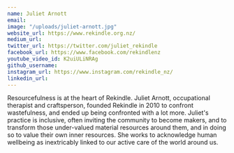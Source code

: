 ```yaml
---
name: Juliet Arnott
email: 
image: "/uploads/juliet-arnott.jpg"
website_url: https://www.rekindle.org.nz/
medium_url: 
twitter_url: https://twitter.com/juliet_rekindle
facebook_url: https://www.facebook.com/rekindlenz
youtube_video_id: K2uiULiNRAg
github_username: 
instagram_url: https://www.instagram.com/rekindle_nz/
linkedin_url: 
---
```


Resourcefulness is at the heart of Rekindle. Juliet Arnott, occupational therapist and craftsperson, founded Rekindle in 2010 to confront wastefulness, and ended up being confronted with a lot more. Juliet's practice is inclusive, often inviting the community to become makers, and to transform those under-valued material resources around them, and in doing so to value their own inner resources. She works to acknowledge human wellbeing as inextricably linked to our active care of the world around us.

